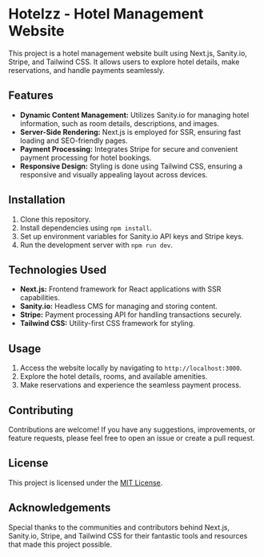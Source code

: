 # Hotelzz - Hotel Management Website

This project is a hotel management website built using Next.js, Sanity.io, Stripe, and Tailwind CSS. It allows users to explore hotel details, make reservations, and handle payments seamlessly.

## Features

- **Dynamic Content Management:** Utilizes Sanity.io for managing hotel information, such as room details, descriptions, and images.
- **Server-Side Rendering:** Next.js is employed for SSR, ensuring fast loading and SEO-friendly pages.
- **Payment Processing:** Integrates Stripe for secure and convenient payment processing for hotel bookings.
- **Responsive Design:** Styling is done using Tailwind CSS, ensuring a responsive and visually appealing layout across devices.

## Installation

1. Clone this repository.
2. Install dependencies using `npm install`.
3. Set up environment variables for Sanity.io API keys and Stripe keys.
4. Run the development server with `npm run dev`.

## Technologies Used

- **Next.js:** Frontend framework for React applications with SSR capabilities.
- **Sanity.io:** Headless CMS for managing and storing content.
- **Stripe:** Payment processing API for handling transactions securely.
- **Tailwind CSS:** Utility-first CSS framework for styling.

## Usage

1. Access the website locally by navigating to `http://localhost:3000`.
2. Explore the hotel details, rooms, and available amenities.
3. Make reservations and experience the seamless payment process.

## Contributing

Contributions are welcome! If you have any suggestions, improvements, or feature requests, please feel free to open an issue or create a pull request.

## License

This project is licensed under the [MIT License](LICENSE).

## Acknowledgements

Special thanks to the communities and contributors behind Next.js, Sanity.io, Stripe, and Tailwind CSS for their fantastic tools and resources that made this project possible.
